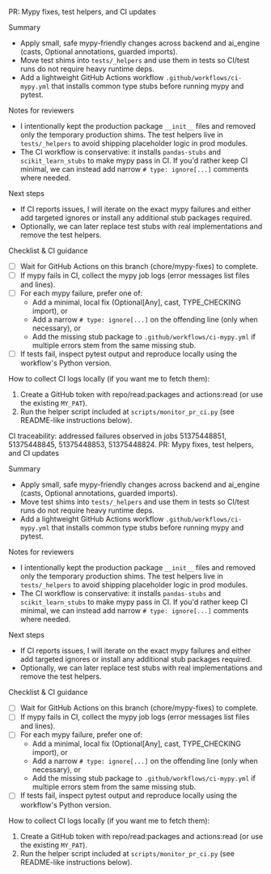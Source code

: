 PR: Mypy fixes, test helpers, and CI updates

Summary
- Apply small, safe mypy-friendly changes across backend and ai_engine (casts, Optional annotations, guarded imports).
- Move test shims into `tests/_helpers` and use them in tests so CI/test runs do not require heavy runtime deps.
- Add a lightweight GitHub Actions workflow `.github/workflows/ci-mypy.yml` that installs common type stubs before running mypy and pytest.

Notes for reviewers
- I intentionally kept the production package `__init__` files and removed only the temporary production shims. The test helpers live in `tests/_helpers` to avoid shipping placeholder logic in prod modules.
- The CI workflow is conservative: it installs `pandas-stubs` and `scikit_learn_stubs` to make mypy pass in CI. If you'd rather keep CI minimal, we can instead add narrow `# type: ignore[...]` comments where needed.

Next steps
- If CI reports issues, I will iterate on the exact mypy failures and either add targeted ignores or install any additional stub packages required.
- Optionally, we can later replace test stubs with real implementations and remove the test helpers.

Checklist & CI guidance
- [ ] Wait for GitHub Actions on this branch (chore/mypy-fixes) to complete.
- [ ] If mypy fails in CI, collect the mypy job logs (error messages list files and lines).
- [ ] For each mypy failure, prefer one of:
	- Add a minimal, local fix (Optional[Any], cast, TYPE_CHECKING import), or
	- Add a narrow `# type: ignore[...]` on the offending line (only when necessary), or
	- Add the missing stub package to `.github/workflows/ci-mypy.yml` if multiple errors stem from the same missing stub.
- [ ] If tests fail, inspect pytest output and reproduce locally using the workflow's Python version.

How to collect CI logs locally (if you want me to fetch them):
1) Create a GitHub token with repo/read:packages and actions:read (or use the existing `MY_PAT`).
2) Run the helper script included at `scripts/monitor_pr_ci.py` (see README-like instructions below).
 
CI traceability: addressed failures observed in jobs 51375448851, 51375448845, 51375448853, 51375448824.
PR: Mypy fixes, test helpers, and CI updates

Summary
- Apply small, safe mypy-friendly changes across backend and ai_engine (casts, Optional annotations, guarded imports).
- Move test shims into `tests/_helpers` and use them in tests so CI/test runs do not require heavy runtime deps.
- Add a lightweight GitHub Actions workflow `.github/workflows/ci-mypy.yml` that installs common type stubs before running mypy and pytest.

Notes for reviewers
- I intentionally kept the production package `__init__` files and removed only the temporary production shims. The test helpers live in `tests/_helpers` to avoid shipping placeholder logic in prod modules.
- The CI workflow is conservative: it installs `pandas-stubs` and `scikit_learn_stubs` to make mypy pass in CI. If you'd rather keep CI minimal, we can instead add narrow `# type: ignore[...]` comments where needed.

Next steps
- If CI reports issues, I will iterate on the exact mypy failures and either add targeted ignores or install any additional stub packages required.
- Optionally, we can later replace test stubs with real implementations and remove the test helpers.

Checklist & CI guidance
- [ ] Wait for GitHub Actions on this branch (chore/mypy-fixes) to complete.
- [ ] If mypy fails in CI, collect the mypy job logs (error messages list files and lines).
- [ ] For each mypy failure, prefer one of:
	- Add a minimal, local fix (Optional[Any], cast, TYPE_CHECKING import), or
	- Add a narrow `# type: ignore[...]` on the offending line (only when necessary), or
	- Add the missing stub package to `.github/workflows/ci-mypy.yml` if multiple errors stem from the same missing stub.
- [ ] If tests fail, inspect pytest output and reproduce locally using the workflow's Python version.

How to collect CI logs locally (if you want me to fetch them):
1) Create a GitHub token with repo/read:packages and actions:read (or use the existing `MY_PAT`).
2) Run the helper script included at `scripts/monitor_pr_ci.py` (see README-like instructions below).
